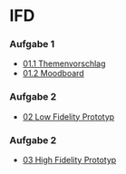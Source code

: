 # IFD

### Aufgabe 1

* [01.1 Themenvorschlag](https://annaalehmann.github.io/IFD/01_Aufgabe/01.1_themenvorschlag.pdf)
* [01.2 Moodboard](https://annaalehmann.github.io/IFD/01_Aufgabe/01.2_moodboard.pdf)

### Aufgabe 2
* [02 Low Fidelity Prototyp](https://annaalehmann.github.io/IFD/02_Aufgabe/02_Low_Fid_Prototyp.pdf)

### Aufgabe 2
* [03 High Fidelity Prototyp](https://xd.adobe.com/view/577336e7-c28d-4c35-b9c6-4920bb8b7a14-0220/?fullscreen&hints=off)
